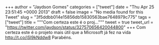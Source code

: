 
+++
author = "Jaydson Gomes"
categories = ["tweet"]
date = "Thu Apr 25 23:51:45 +0000 2013"
draft = false
image = "No media found for this Tweet"
slug = "3f5ddbb014e15856db15830563bae7648979c775"
tags = ["tweet"]
title = """Com certeza este é o proj..."""
tweet = true
tweet_url = "https://twitter.com/jaydson/status/327570656420044800"
+++
Com certeza este é o projeto mais útil que a Microsoft já fez na vida http://t.co/iSl9kNddw8 Parabéns.
